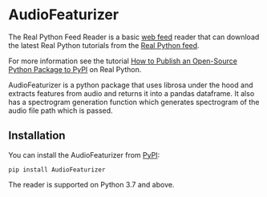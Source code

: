 # AudioFeaturizer

The Real Python Feed Reader is a basic [web feed](https://en.wikipedia.org/wiki/Web_feed) reader that can download the latest Real Python tutorials from the [Real Python feed](https://realpython.com/contact/#rss-atom-feed).

For more information see the tutorial [How to Publish an Open-Source Python Package to PyPI](https://realpython.com/pypi-publish-python-package/) on Real Python.

AudioFeaturizer is a python package that uses librosa under the hood and extracts features from audio and returns it into a pandas dataframe. 
It also has a spectrogram generation function which generates spectrogram of the audio file path which is passed. 


## Installation

You can install the AudioFeaturizer from [PyPI](https://pypi.org/project/AudioFeaturizer/):

    pip install AudioFeaturizer

The reader is supported on Python 3.7 and above.
